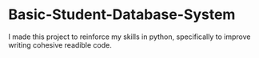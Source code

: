 # Basic-Student-Database-System
I made this project to reinforce my skills in python, specifically to improve writing cohesive readible code.
